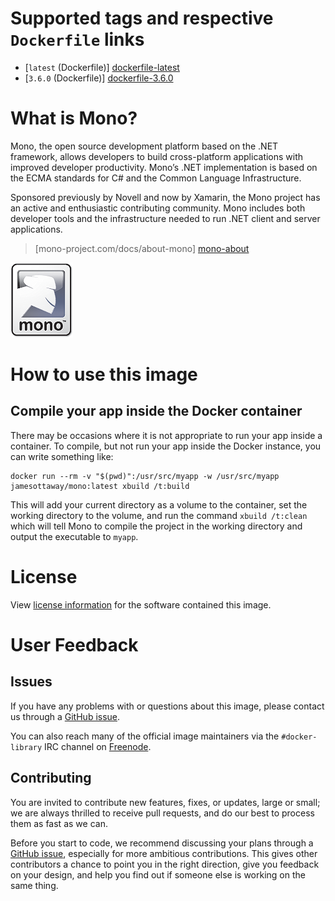 # Supported tags and respective `Dockerfile` links

- [`latest` (Dockerfile)] [dockerfile-latest]
- [`3.6.0` (Dockerfile)] [dockerfile-3.6.0]

# What is Mono?

Mono, the open source development platform based on the .NET framework, allows developers to build cross-platform applications with improved developer productivity. Mono’s .NET implementation is based on the ECMA standards for C# and the Common Language Infrastructure.

Sponsored previously by Novell and now by Xamarin, the Mono project has an active and enthusiastic contributing community. Mono includes both developer tools and the infrastructure needed to run .NET client and server applications.

> [mono-project.com/docs/about-mono] [mono-about]

![](logo.png)

# How to use this image

## Compile your app inside the Docker container

There may be occasions where it is not appropriate to run your app inside a container. To compile, but not run your app inside the Docker instance, you can write something like:

```
docker run --rm -v "$(pwd)":/usr/src/myapp -w /usr/src/myapp jamesottaway/mono:latest xbuild /t:build
```

This will add your current directory as a volume to the container, set the working directory to the volume, and run the command `xbuild /t:clean` which will tell Mono to compile the project in the working directory and output the executable to `myapp`.

# License

View [license information][mono-license] for the software contained this image.

# User Feedback

## Issues

If you have any problems with or questions about this image, please contact us through a [GitHub issue][github-mono-docker-issues].

You can also reach many of the official image maintainers via the `#docker-library` IRC channel on [Freenode][freenode].

## Contributing

You are invited to contribute new features, fixes, or updates, large or small; we are always thrilled to receive pull requests, and do our best to process them as fast as we can.

Before you start to code, we recommend discussing your plans through a [GitHub issue][github-mono-docker-issues], especially for more ambitious contributions. This gives other contributors a chance to point you in the right direction, give you feedback on your design, and help you find out if someone else is working on the same thing.

[dockerfile-latest]: https://github.com/jamesottaway/mono-docker/blob/master/Dockerfile
[dockerfile-3.6.0]: https://github.com/jamesottaway/mono-docker/blob/3.6.0/Dockerfile
[mono-about]: http://www.mono-project.com/docs/about-mono/
[mono-license]: http://www.mono-project.com/docs/faq/licensing/
[github-mono-docker-issues]: https://github.com/jamesottaway/mono-docker/issues
[freenode]: https://freenode.net/
